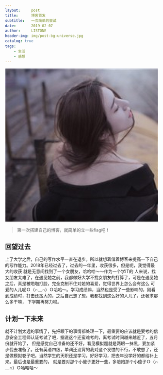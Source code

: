 ```yaml
---
layout:     post
title:      博客首发
subtitle:   一次简单的尝试
date:       2019-02-07
author:     LISTONE
header-img: img/post-bg-universe.jpg
catalog: true
tags:
    - 生活
    - 感想
---
```


![Alt text](img/22.jpg)

> 第一次搭建自己的博客，就简单的立一些flag吧！

## 回望过去
上了大学之后，自己的写作水平一直在退步。所以就想着借着博客来提高一下自己的写作能力。2018年已经过去了，过去的一年里，收获很多，但是呢，我觉得最大的收获
就是无意间找到了一个女朋友，哈哈哈～～作为一个学IT的
人来说，找女朋友太难了，在遇见她之前，我都做好大学不找女朋友的打算了，可是在遇见她之后，真是被啪啪打脸，完全克制不住对她的喜爱，觉得世界上怎么会有这么
可爱的人儿呢Ｏ（∩＿∩）Ｏ哈哈～。学习成绩嘛，当然也是受了一些影响的，刚看到成绩时，打击还蛮大的，之后自己想了想，我都找到这么好的人儿了，还奢求那么多干嘛，
下学期再努力呗。

## 计划一下未来
就不计划太远的事情了，先把眼下的事情都处理一下，最重要的应该就是要考的信息安全工程师认证考试了吧，据说这个还蛮难考的，离考试时间越来越近了，五月份就开始了，
但是感觉自己准备的还不好，看见模拟题就是两眼一抹黑，要加紧步伐去准备了。还有英语四级，单词还没背的我对这个发憷的不行，不敢想了，还是做模拟卷子吧。当然学生的天职还是学习，好好学习，把去年没学好的都给补上来。最后也是最重要的，
就是要对那个小傻子更好一些，多陪陪那个小傻子Ｏ（∩＿∩）Ｏ哈哈哈～

